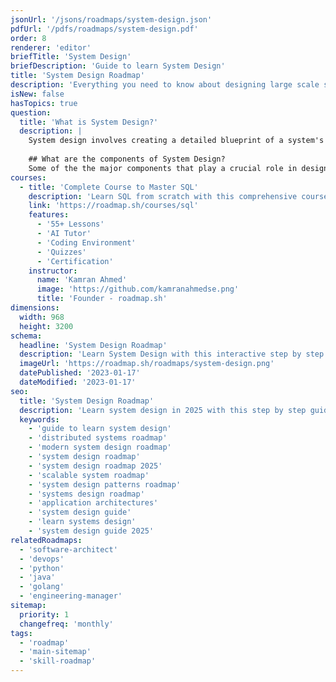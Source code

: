 ```yaml
---
jsonUrl: '/jsons/roadmaps/system-design.json'
pdfUrl: '/pdfs/roadmaps/system-design.pdf'
order: 8
renderer: 'editor'
briefTitle: 'System Design'
briefDescription: 'Guide to learn System Design'
title: 'System Design Roadmap'
description: 'Everything you need to know about designing large scale systems.'
isNew: false
hasTopics: true
question:
  title: 'What is System Design?'
  description: |
    System design involves creating a detailed blueprint of a system's architecture, components, modules, interfaces, and data to fulfill specific requirements. It includes outlining a structured plan for building, implementing, and maintaining the system, ensuring it meets functional, technical, and business needs. This process addresses considerations of scalability, performance, security, and usability, aiming to develop an efficient and effective solution.
    
    ## What are the components of System Design?
    Some of the the major components that play a crucial role in designing a system include Programming language choice, Databases, CDNs, Load Balancers, Caches, Proxies, Queues, Web Servers, Application Servers, Search Engines, Logging and Monitoring Systems, Scaling, and more. Key considerations include scalability, architectural patterns, and security measures to safeguard the system. These elements collectively contribute to building a robust, efficient, and secure system, though this list represents just a subset of the comprehensive factors involved in system design.
courses:
  - title: 'Complete Course to Master SQL'
    description: 'Learn SQL from scratch with this comprehensive course'
    link: 'https://roadmap.sh/courses/sql'
    features:
      - '55+ Lessons'
      - 'AI Tutor'
      - 'Coding Environment'
      - 'Quizzes'
      - 'Certification'
    instructor:
      name: 'Kamran Ahmed'
      image: 'https://github.com/kamranahmedse.png'
      title: 'Founder - roadmap.sh'
dimensions:
  width: 968
  height: 3200
schema:
  headline: 'System Design Roadmap'
  description: 'Learn System Design with this interactive step by step guide in 2025. We also have resources and short descriptions attached to the roadmap items so you can get everything you want to learn in one place.'
  imageUrl: 'https://roadmap.sh/roadmaps/system-design.png'
  datePublished: '2023-01-17'
  dateModified: '2023-01-17'
seo:
  title: 'System Design Roadmap'
  description: 'Learn system design in 2025 with this step by step guide and resources.'
  keywords:
    - 'guide to learn system design'
    - 'distributed systems roadmap'
    - 'modern system design roadmap'
    - 'system design roadmap'
    - 'system design roadmap 2025'
    - 'scalable system roadmap'
    - 'system design patterns roadmap'
    - 'systems design roadmap'
    - 'application architectures'
    - 'system design guide'
    - 'learn systems design'
    - 'system design guide 2025'
relatedRoadmaps:
  - 'software-architect'
  - 'devops'
  - 'python'
  - 'java'
  - 'golang'
  - 'engineering-manager'
sitemap:
  priority: 1
  changefreq: 'monthly'
tags:
  - 'roadmap'
  - 'main-sitemap'
  - 'skill-roadmap'
---
```

